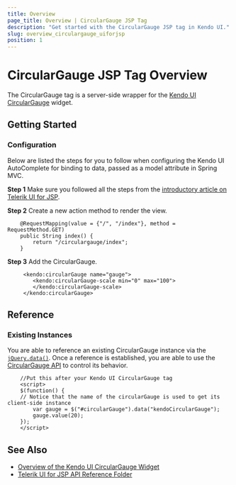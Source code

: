 ```yaml
---
title: Overview
page_title: Overview | CircularGauge JSP Tag
description: "Get started with the CircularGauge JSP tag in Kendo UI."
slug: overview_circulargauge_uiforjsp
position: 1
---
```


# CircularGauge JSP Tag Overview

The CircularGauge tag is a server-side wrapper for the [Kendo UI CircularGauge](/api/javascript/dataviz/ui/circulargauge) widget.

## Getting Started

### Configuration

Below are listed the steps for you to follow when configuring the Kendo UI AutoComplete for binding to data, passed as a model attribute in Spring MVC.

**Step 1** Make sure you followed all the steps from the [introductory article on Telerik UI for JSP](https://docs.telerik.com/kendo-ui/jsp/introduction).

**Step 2** Create a new action method to render the view.



        @RequestMapping(value = {"/", "/index"}, method = RequestMethod.GET)
        public String index() {
            return "/circulargauge/index";
        }

**Step 3** Add the CircularGauge.



         <kendo:circularGauge name="gauge">
            <kendo:circularGauge-scale min="0" max="100">
            </kendo:circularGauge-scale>
         </kendo:circularGauge>

## Reference

### Existing Instances

You are able to reference an existing CircularGauge instance via the [`jQuery.data()`](https://api.jquery.com/jQuery.data/). Once a reference is established, you are able to use the [CircularGauge API](/api/javascript/dataviz/ui/circulargauge#methods) to control its behavior.



        //Put this after your Kendo UI CircularGauge tag
        <script>
        $(function() {
        // Notice that the name of the circularGauge is used to get its client-side instance
            var gauge = $("#circularGauge").data("kendoCircularGauge");
            gauge.value(20);
        });
        </script>

## See Also

* [Overview of the Kendo UI CircularGauge Widget](https://docs.telerik.com/kendo-ui/jsp/tags/circulargauge/overview)
* [Telerik UI for JSP API Reference Folder](/api/jsp/circulargauge/animation)
